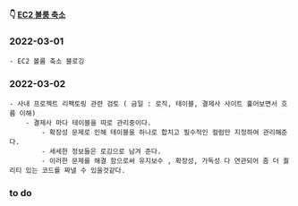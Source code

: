 #### 👇 [EC2 볼룸 축소](https://youngchang.tistory.com/entry/EC2-volume-%EC%B6%95%EC%86%8C-EBS) 
### 2022-03-01
    - EC2 볼룸 축소 블로깅
    
### 2022-03-02
    - 사내 프로젝트 리펙토링 관련 검토 ( 금일 : 로직, 테이블, 결제사 사이트 훑어보면서 흐름 이해)
        - 결제사 마다 테이블을 따로 관리중이다. 
            - 확장성 문제로 인해 테이블을 하나로 합치고 필수적인 컬럼만 지정하여 관리해준다.
            - 세세한 정보들은 로깅으로 남겨 준다.
            - 이러한 문제를 해결 함으로써 유지보수 , 확장성, 가독성 다 연관되어 좀 더 퀄리티 있는 코드를 짜낼 수 있을것같다.
    
### to do
